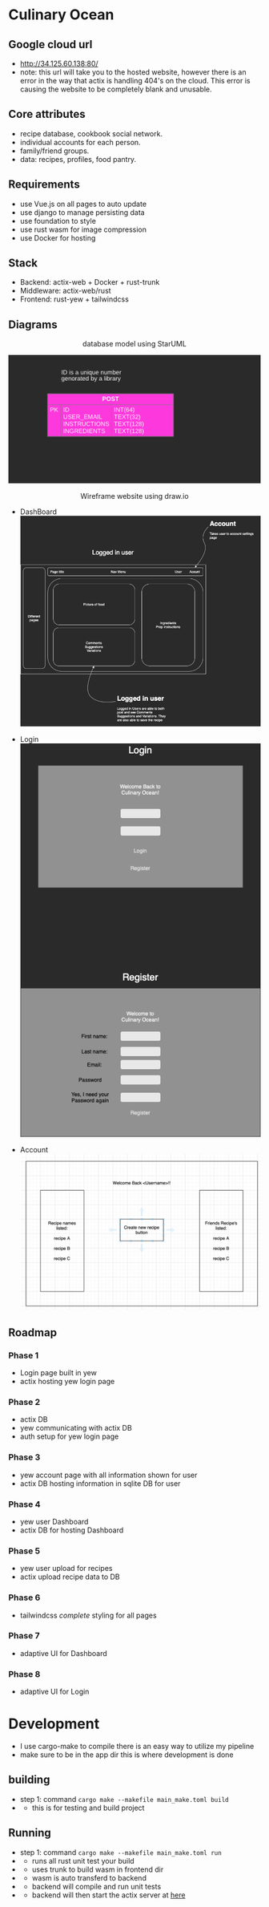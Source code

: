 # Culinary Ocean

## Google cloud url
- http://34.125.60.138:80/
- note: this url will take you to the hosted website, however
there is an error in the way that actix is handling 404's on
the cloud. This error is causing the website to be completely blank and unusable.

## Core attributes
- recipe database, cookbook social network.
- individual accounts for each person.
- family/friend groups.
- data: recipes, profiles, food pantry.

## Requirements
- use Vue.js on all pages to auto update
- use django to manage persisting data
- use foundation to style
- use rust wasm for image compression
- use Docker for hosting

## Stack
- Backend: actix-web + Docker + rust-trunk
- Middleware: actix-web/rust
- Frontend: rust-yew + tailwindcss

## Diagrams
<p style="text-align: center;">database model using StarUML</p>

![Model DB in StarUML](doc/models/naive_db.png)
<p style="text-align: center;">Wireframe website using draw.io</p>

- DashBoard
![Wireframing Dashboard](doc/models/Dashboard.png)

- Login
![Wireframing Login](doc/models/Login.png)

- Account
![Account Page](doc/models/Account_page.png)

## Roadmap
### Phase 1
- Login page built in yew
- actix hosting yew login page
### Phase 2
- actix DB
- yew communicating with actix DB
- auth setup for yew login page
### Phase 3
- yew account page with all information shown for user
- actix DB hosting information in sqlite DB for user
### Phase 4
- yew user Dashboard
- actix DB for hosting Dashboard
### Phase 5
- yew user upload for recipes
- actix upload recipe data to DB
### Phase 6
- tailwindcss *complete* styling for all pages
### Phase 7
- adaptive UI for Dashboard
### Phase 8
- adaptive UI for Login

# Development
- I use cargo-make to compile there is an easy way to utilize my pipeline
- make sure to be in the app dir this is where development is done
## building
- step 1: command ``` cargo make --makefile main_make.toml build ```
- - this is for testing and build project

## Running
- step 1: command ``` cargo make --makefile main_make.toml run ```
- - runs all rust unit test your build
- - uses trunk to build wasm in frontend dir
- - wasm is auto transferd to backend
- - backend will compile and run unit tests
- - backend will then start the actix server at [here](localhost:8080)
